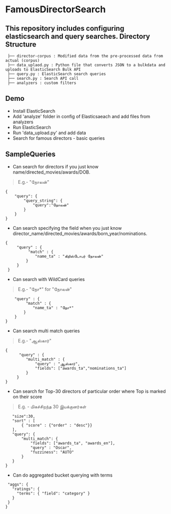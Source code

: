 # FamousDirectorSearch
This repository includes configuring elasticsearch and query searches.
Directory Structure
---
```
 ├── director-corpus : Modified data from the pre-processed data from actual (corpus) 
 ├── data_uplaod.py : Python file that converts JSON to a bulkdata and uploads to ElasticSearch Bulk API
 ├── query.py : ElasticSearch search queries
 ├── search.py : Search API call
 ├── analyzers : custom filters
```
Demo
---
* Install ElasticSearch 
* Add 'analyze' folder in config of Elasticsaeach and add files from analyzers
* Run ElasticSearch
* Run 'data_upload.py' and add data
* Search for famous directors - basic queries


SampleQueries
---
* Can search for directors if you just know name/directed_movies/awards/DOB.
 > E.g.- "நோலன்"
```
{
    "query": {
        "query_string": {
            "query":"நோலன்"
        }
    }
}
```

* Can search specifying the field when you just know director_name/directed_movies/awards/born_year/nominations.
```
{
     "query" : {
          "match" : {
             "name_ta" : "கிறிஸ்டோபர் நோலன்"
         }
     }
 }
```
* Can search with WildCard queries
 > E.g.- "நோ*" for "நோலன்"
 ```{
     "query" : {
          "match" : {
             "name_ta" : "நோ*"
         }
     }
 }
 ```
 * Can search multi match queries
 > E.g.- "ஆஸ்கார்"
```
{
      "query" : {
         "multi_match" : {
             "query" : "ஆஸ்கார்",
             "fields": ["awards_ta","nominations_ta"]
         }
     }
}
```

* Can search for Top-30 directors of particular order where Top is marked on their score
 > E.g. - மிகச்சிறந்த 30 இயக்குனர்கள் 
```{
   "size":30,
   "sort" : [
       { "score" : {"order" : "desc"}}
   ],
   "query": {
       "multi_match": {
           "fields": ["awards_ta", "awards_en"],
           "query" : "Oscar",
           "fuzziness": "AUTO"
       }
   }
}
```
 
 * Can do aggregated bucket querying with terms
 
 ```{
  "aggs": {
    "ratings": {
      "terms": { "field": "category" }
    }
  }
}
```
